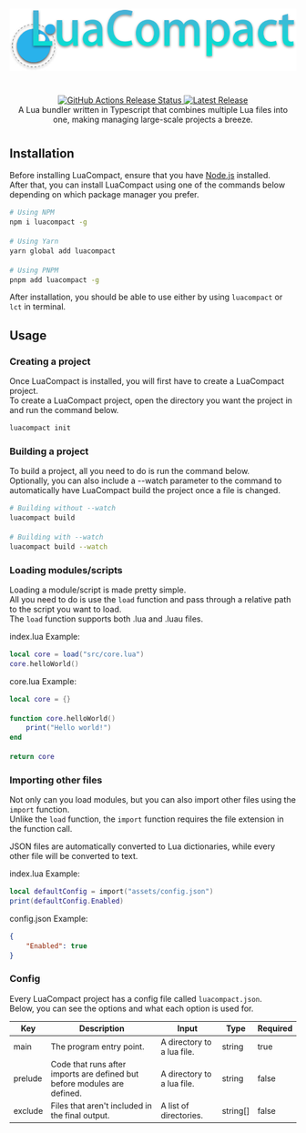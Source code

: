 <div align="center">
	<h1><img src="images/LuaCompactBanner.png" width="512"></img></h1>
    <br>
	<a href="https://github.com/Parritz/LuaCompact/actions/workflows/publish.yml">
        <img src="https://github.com/Parritz/LuaCompact/actions/workflows/publish.yml/badge.svg" alt="GitHub Actions Release Status">
    </a>
	<a href="https://github.com/Parritz/LuaCompact/releases/latest"><img src="https://img.shields.io/github/v/release/Parritz/LuaCompact?include_prereleases" alt="Latest Release" /></a>
	<br>
    A Lua bundler written in Typescript that combines multiple Lua files into one, making managing large-scale projects a breeze.
    <h1></h1>
</div>

## Installation

Before installing LuaCompact, ensure that you have [Node.js](https://nodejs.org/en/) installed.<br>
After that, you can install LuaCompact using one of the commands below depending on which package manager you prefer.

```bash
# Using NPM
npm i luacompact -g

# Using Yarn
yarn global add luacompact

# Using PNPM
pnpm add luacompact -g
```

After installation, you should be able to use  either by using `luacompact` or `lct` in terminal. 

## Usage

### Creating a project

Once LuaCompact is installed, you will first have to create a LuaCompact project.<br>
To create a LuaCompact project, open the directory you want the project in and run the command below.

```bash
luacompact init
```

### Building a project
To build a project, all you need to do is run the command below.<br>
Optionally, you can also include a --watch parameter to the command to automatically have LuaCompact build the project once a file is changed.

```bash
# Building without --watch
luacompact build

# Building with --watch
luacompact build --watch
```

### Loading modules/scripts

Loading a module/script is made pretty simple.<br> 
All you need to do is use the `load` function and pass through a relative path to the script you want to load.<br>
The `load` function supports both .lua and .luau files.

index.lua Example:
```lua
local core = load("src/core.lua")
core.helloWorld()
```

core.lua Example:
```lua
local core = {}

function core.helloWorld()
    print("Hello world!")
end

return core
```

### Importing other files

Not only can you load modules, but you can also import other files using the `import` function.<br>
Unlike the `load` function, the `import` function requires the file extension in the function call.<br>

JSON files are automatically converted to Lua dictionaries, while every other file will be converted to text.<br>

index.lua Example:
```lua
local defaultConfig = import("assets/config.json")
print(defaultConfig.Enabled)
```

config.json Example:
```json
{
    "Enabled": true
}
```

### Config

Every LuaCompact project has a config file called `luacompact.json`.<br>
Below, you can see the options and what each option is used for.

| Key | Description | Input | Type | Required |
| --- | --- | --- | --- | --- |
| main | The program entry point. | A directory to a lua file. | string | true |
| prelude | Code that runs after imports are defined but before modules are defined. | A directory to a lua file. | string | false |
| exclude | Files that aren't included in the final output. | A list of directories. | string[] | false |

#